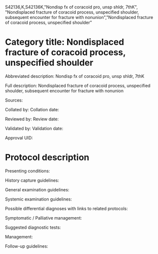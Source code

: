 S42136,K,S42136K,"Nondisp fx of coracoid pro, unsp shldr, 7thK", "Nondisplaced fracture of coracoid process, unspecified shoulder, subsequent encounter for fracture with nonunion","Nondisplaced fracture of coracoid process, unspecified shoulder"
# Category title: Nondisplaced fracture of coracoid process, unspecified shoulder

Abbreviated description: Nondisp fx of coracoid pro, unsp shldr, 7thK

Full description: Nondisplaced fracture of coracoid process, unspecified shoulder, subsequent encounter for fracture with nonunion

Sources:

Collated by:
Collation date:

Reviewed by:
Review date:

Validated by:
Validation date:

Approval UID:

# Protocol description

Presenting conditions:

History capture guidelines:

General examination guidelines:

Systemic examination guidelines:

Possible differential diagnoses with links to related protocols:

Symptomatic / Palliative management:

Suggested diagnostic tests:

Management:

Follow-up guidelines:
